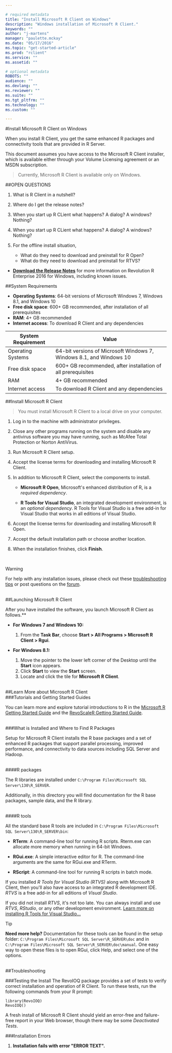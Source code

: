 ```yaml
---

# required metadata
title: "Install Microsoft R Client on Windows"
description: "Windows installation of Microsoft R Client."
keywords: ""
author: "j-martens"
manager: "paulette.mckay"
ms.date: "05/17/2016"
ms.topic: "get-started-article"
ms.prod: "rclient"
ms.service: ""
ms.assetid: ""

# optional metadata
ROBOTS: ""
audience: ""
ms.devlang: ""
ms.reviewer: ""
ms.suite: ""
ms.tgt_pltfrm: ""
ms.technology: ""
ms.custom: ""

---
```


#Install Microsoft R Client on Windows

When you install R Client, you get the same enhanced R packages and connectivity tools that are provided in R Server.

This document assumes you have access to the Microsoft R Client installer, which is available either through your Volume Licensing agreement or an MSDN subscription.

>Currently, Microsoft R Client is available only on Windows.

##OPEN QUESTIONS

1. What is R Client in a nutshell?

1. Where do I get the release notes?

1. When you start up R CLient what happens? A dialog? A windows? Nothing? 

1. When you start up R CLient what happens? A dialog? A windows? Nothing?
 
1. For the offline install situation,
   + What do they need to download and preinstall for R Open?
   + What do they need to download and preinstall for RTVS?

- [**Download the Release Notes**](http://packages.revolutionanalytics.com/doc/8.0.0/README_RevoEnt_Windows_8.0.0.pdf) for more information on Revolution R Enterprise 2016 for Windows, including known issues.

##System Requirements

+ **Operating Systems**:   64-bit versions of Microsoft Windows 7, Windows 8.1, and Windows 10
+ **Free disk space**: 600+ GB recommended, after installation of all prerequisites       
+ **RAM**: 4+ GB recommended
+ **Internet access**:  To download R Client and any dependencies     



|System Requirement   |Value                                                              | 
|---------------------|-------------------------------------------------------------------|
|Operating Systems    |64-bit versions of Microsoft Windows 7, Windows 8.1, and Windows 10|
|Free disk space      |600+ GB recommended, after installation of all prerequisites       |
|RAM                  |4+ GB recommended                                                  |
|Internet access      |To download R Client and any dependencies                          |


##Install Microsoft R Client

> You must install Microsoft R Client to a local drive on your computer. 

1. Log in to the machine with administrator privileges.

1. Close any other programs running on the system and disable any antivirus software you may have running, such as McAfee Total Protection or Norton AntiVirus.

1. Run Microsoft R Client setup.

1. Accept the license terms for downloading and installing Microsoft R Client.

1. In addition to Microsoft R Client, select the components to install. 
   + **Microsoft R Open**, Microsoft's enhanced distribution of R, is a _required dependency_. 
   
   + **R Tools for Visual Studio**, an integrated development environment, is an _optional dependency_. R Tools for Visual Studio is a free add-in for Visual Studio that works in all editions of Visual Studio. 

1. Accept the license terms for downloading and installing Microsoft R Open.

1. Accept the default installation path or choose another location.

1. When the installation finishes, click **Finish**.  

<!--1. Setup of the R components used by Microsoft R Client requires an Internet connection for access to files that are provided either on the Microsoft Download Center or another trusted site. If you are performing an offline install, Microsoft R Client cannot access the links for installing required R components. To avoid this problem, you can download a copy of the installers locally and complete setup as described here:

   1. Pause the Microsoft R Client setup wizard without closing it.

    [!INCLUDE] setup should display a dialog box with links to the installers for the required components.

    On opening the link, download begins immediately. By default installers are saved to the Downloads folder.
    System_CAPS_ICON_tip.jpg Tip

    Microsoft R Open for R Server

    http://go.microsoft.com/fwlink/?LinkId=733805&lcid=1033

1. On the **Ready to Install** page, verify your selections. Click **Install**.
-->

<br>

>[!WARNING]
>For help with any installation issues, please check out these [troubleshooting tips](#troubleshooting) or post questions on the [forum](https://social.msdn.microsoft.com/Forums/en-US/home?forum=microsoftr).

<br>
##Launching Microsoft R Client

After you have installed the software, you launch Microsoft R Client as follows.**

+ **For Windows 7 and Windows 10:**

  1. From the **Task Bar**, choose **Start > All Programs > Microsoft R Client > Rgui**.


+ **For Windows 8.1:**

  1. Move the pointer to the lower left corner of the Desktop until the **Start** icon appears.
  1. Click **Start** to view the **Start** screen.
  1. Locate and click the tile for **Microsoft R Client**.

<br>
##Learn More about Microsoft R Client

<br>
###Tutorials and Getting Started Guides

You can learn more and explore tutorial introductions to R in the [Microsoft R Getting Started Guide](microsoft-r-getting-started.md) and the [RevoScaleR Getting Started Guide](scaler-getting-started.md).

<br>
###What is Installed and Where to Find R Packages

Setup for Microsoft R Client installs the R base packages and a set of enhanced R packages that support parallel processing, improved performance, and connectivity to data sources including SQL Server and Hadoop.

<br>
####R packages

The R libraries are installed under `C:\Program Files\Microsoft SQL Server\130\R_SERVER`.

Additionally, in this directory you will find documentation for the R base packages, sample data, and the R library.

<br>
####R tools

All the standard base R tools are included in `C:\Program Files\Microsoft SQL Server\130\R_SERVER\bin`:

+ **RTerm**: A command-line tool for running R scripts. Rterm.exe can allocate more memory when running in 64-bit Windows.

+ **RGui.exe**: A simple interactive editor for R. The command-line arguments are the same for RGui.exe and RTerm.

+ **RScript**: A command-line tool for running R scripts in batch mode.

If you installed _R Tools for Visual Studio (RTVS)_ along with Microsoft R Client, then you'll also have access to an integrated R development IDE. _RTVS_ is a free add-in for all editions of _Visual Studio_.

If you did not install _RTVS_, it's not too late. You can always install and use _RTVS_, _RStudio_, or any other development environment. [Learn more on installing R Tools for Visual Studio...](https://msdn.microsoft.com/en-us/library/mt721271.aspx#Anchor_1)

>[!TIP]
>**Need more help?** Documentation for these tools can be found in the setup folder: `C:\Program Files\Microsoft SQL Server\R_SERVER\doc` and in `C:\Program Files\Microsoft SQL Server\R_SERVER\doc\manual`. One easy way to open these files is to open RGui, click Help, and select one of the options.

<br>
##Troubleshooting

###Testing the Install
The RevoIOQ package provides a set of tests to verify correct installation and operation of R Client. To run these tests, run the following commands from your R prompt:

	library(RevoIOQ)
	RevoIOQ()

A fresh install of Microsoft R Client should yield an error-free and failure-free report in your Web browser, though there may be some _Deactivated Tests_.

###Installation Errors
1. **Installation fails with error "ERROR TEXT".**